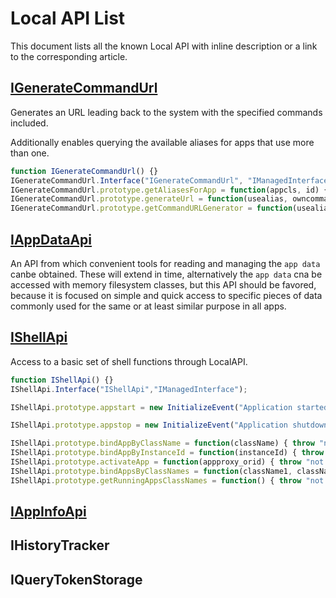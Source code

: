 # Local API List

This document lists all the known Local API with inline description or a link to the corresponding article.

## [IGenerateCommandUrl](IGenerateCommandUrl.md)

Generates an URL leading back to the system with the specified commands included.

Additionally enables querying the available aliases for apps that use more than one.

```Javascript
function IGenerateCommandUrl() {}
IGenerateCommandUrl.Interface("IGenerateCommandUrl", "IManagedInterface");
IGenerateCommandUrl.prototype.getAliasesForApp = function(appcls, id) { throw "not impl"; }
IGenerateCommandUrl.prototype.generateUrl = function(usealias, owncommands, options) { throw "not impl"; }
IGenerateCommandUrl.prototype.getCommandURLGenerator = function(usealias, options) { throw "not impl"; }
```

## [IAppDataApi](SystemClasses/IAppDataApi.md)

An API from which convenient tools for reading and managing the `app data` canbe obtained. These will extend in time, alternatively the `app data` cna be accessed with memory filesystem classes, but this API should be favored, because it is focused on simple and quick access to specific pieces of data commonly used for the same or at least similar purpose in all apps.


## [IShellApi](SystemClasses/IShellApi.md)

Access to a basic set of shell functions through LocalAPI.

```Javascript
function IShellApi() {}
IShellApi.Interface("IShellApi","IManagedInterface");

IShellApi.prototype.appstart = new InitializeEvent("Application started and initialized").Arguments(null);

IShellApi.prototype.appstop = new InitializeEvent("Application shutdown");

IShellApi.prototype.bindAppByClassName = function(className) { throw "not impl"; }.ReturnType(IManagedInterface);
IShellApi.prototype.bindAppByInstanceId = function(instanceId) { throw "not impl"; }.ReturnType(IManagedInterface);
IShellApi.prototype.activateApp = function(appproxy_orid) { throw "not impl"; }
IShellApi.prototype.bindAppsByClassNames = function(className1, className2, className3) { throw "not impl"; }.ReturnType(ILocalProxyCollection);
IShellApi.prototype.getRunningAppsClassNames = function() { throw "not impl"; }
```

## [IAppInfoApi](SystemClasses/IAppInfoApi.md)

## IHistoryTracker

## IQueryTokenStorage